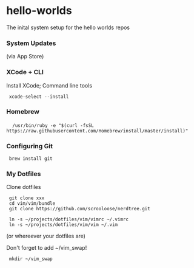 hello-worlds
============

The inital system setup for the hello worlds repos 

### System Updates
(via App Store)

### XCode + CLI
Install XCode; Command line tools
     
     xcode-select --install

### Homebrew
     ```
     /usr/bin/ruby -e "$(curl -fsSL https://raw.githubusercontent.com/Homebrew/install/master/install)"
     ```


### Configuring Git
     brew install git



### My Dotfiles 
Clone dotfiles

     git clone xxx
     cd vim/vim/bundle
     git clone https://github.com/scrooloose/nerdtree.git

     ln -s ~/projects/dotfiles/vim/vimrc ~/.vimrc
     ln -s ~/projects/dotfiles/vim/vim ~/.vim

(or whereever your dotfiles are)

Don't forget to add ~/vim_swap! 

     mkdir ~/vim_swap
     
